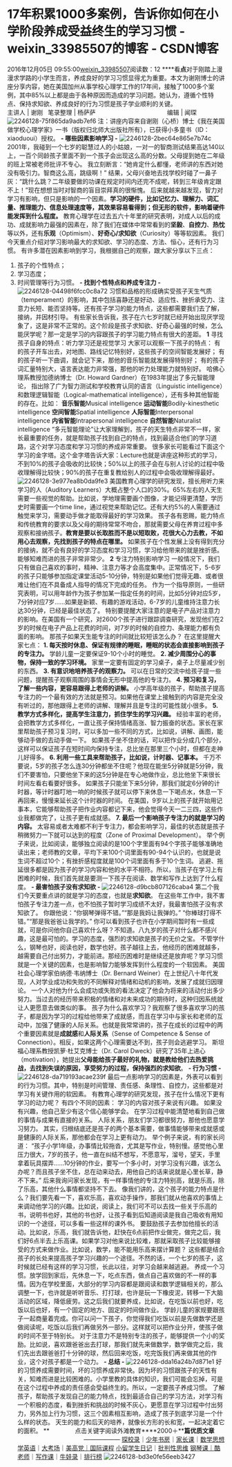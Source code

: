 # 17年积累1000多案例，告诉你如何在小学阶段养成受益终生的学习习惯 - weixin_33985507的博客 - CSDN博客
2016年12月05日 09:55:00[weixin_33985507](https://me.csdn.net/weixin_33985507)阅读数：12
****看**点**对于刚踏上漫漫求学路的小学生而言，养成良好的学习习惯显得尤为重要。本文为谢刚博士的讲座分享内容，她在美国加州从事学校心理学工作的17年间，接触了1000多个案例，其中85%以上都是由于各种原因而造成的学习问题。她认为，遵循个性特点、保持求知欲、养成良好的行为习惯是孩子学业顺利的关键。
                         主讲人 | 谢刚   笔录整理 | 杨萨萨
                                         编辑 | 闻琛
![2246128-75f865da9adb7ef6](https://upload-images.jianshu.io/upload_images/2246128-75f865da9adb7ef6)
注：讲座内容来自谢刚（心桥）博士《我在美国做学校心理学家》一书（版权归北师大出版社所有），已获得小多童书（ID：xiaoduoui）授权。
**- 哪些因素影响学习 -**
![2246128-2bec64e865e7b74c](https://upload-images.jianshu.io/upload_images/2246128-2bec64e865e7b74c)
2001年，我碰到一个七岁的聪慧过人的小姑娘，一对一的智商测试结果高达140以上，一百个同龄孩子里面不到一个孩子会出现这么高的分数。父母提到她在二年级的班上常被老师批评不专心。
我立刻断言：“她肯定什么都懂，老师讲的东西对她没有吸引力。智商这么高，跳级啊！”
结果，父母兴奋地去找学校时碰了一鼻子灰：“跳什么跳？二年级要做的功课在规定时间内还完不成呢，转到三年级肯定跟不上！”现在想想当时对智商的盲目崇拜真的很惭愧。
后来就越来越发现，智力对学习有影响，但只是影响的一个因素。**学习的硬件，比如记忆力、理解力、词汇量、推理能力、信息处理速度等，其效果容易看得到；但无形的软件，影响着硬件能发挥到什么程度。**
教育心理学在过去五六十年里的研究表明，对成人以后的成功、成就影响力最强的因素在，除了我们在媒体中常常看到的**坚毅**、**自控力**、**热忱**等以外，还有**乐观**（Optimism）、**好奇心/求知欲**（Curiosity）等等软因素。
我们今天重点介绍对学习影响最大的求知欲、学习的态度、方法、恒心，还有行为习惯。
有许多潜在因素影响到学习，我根据自己的观察，跟大家分享以下三点：
1. 孩子的个性特点；
2. 学习态度；
3. 时间管理等行为习惯。
**- 找到个性特点和养成专注力 -**
![2246128-04498f6fcc0c8a72](https://upload-images.jianshu.io/upload_images/2246128-04498f6fcc0c8a72)
习惯和品格的形成确实受孩子天生气质（temperament）的影响，其中包括喜静还是好动、适应性、挫折承受力、注意力长短、能否坚持等。还有孩子学习的能力特点，这些都需要我们去了解，接纳，并因材引导。
有些家长告诉我，孩子在六七岁时就已经开始出现厌学现象了，这是非常不正常的。这个阶段是孩子求知欲、好奇心最强的时候，怎么能厌学呢？那一定是学习的内容跟孩子的学习能力特点有很大的差距。
**1**
寻找孩子自身的特点：听力学习还是视觉学习
大家可以观察一下孩子的特点：
有的孩子开车出去，对地图、路线记忆特别好，这些孩子的空间智能发展好；
有的孩子听一下曲调，就会记下来，那他的音乐智能就发展得特别好；
有的孩子词汇量特别大，语言表达能力非常强，那他的听力处理能力就特别好。
哈佛心理系教授加德纳博士（Dr. Howard Gardner）在1983年提出了多元智能理论，
指出除了广为智力测试和学校教育认同的语言（Linguistic intelligence）和数理逻辑智能（Logical-mathematical intelligence），还有多种其他智能的存在。比如：
**音乐智能**Musical intelligence
**运动智能**Bodily-kinesthetic intelligence
**空间智能**Spatial intelligence
**人际智能**Interpersonal intelligence
**内省智能**Intrapersonal intelligence
**自然智能**Naturalist intelligence
“多元智能理论”让大家理解到，孩子的天生特点非常不一样，家长最重要的任务，就是帮助孩子找到自己的特点，找到最适合他们的学习道路，这个对学习态度和学习习惯的养成非常重要。
很多家长可能看过下面这个学习的金字塔。这个金字塔告诉大家：Lecture也就是讲座这种形式的学习，不到10%的孩子会吸收的比较快；50%以上的孩子会在与别人讨论的过程中吸收理解得比较快；90%的孩子在重复教给别人的过程中会吸收理解得最好。
![2246128-3e977ea8b0da9fe3](https://upload-images.jianshu.io/upload_images/2246128-3e977ea8b0da9fe3)
美国教育心理学的研究发现，擅长用听力来学习的人（Auditory Learners）大概占整个人口的30%。65%左右的人天生需要一些视觉的帮助。比如说，学地理需要画个图像，才能记得更清楚，学历史时需要画一个time line，通过视觉来帮助记忆。还有大约5%的人需要通过触觉来学习，需要动手做才能取得最好的学习效果。
孩子各有恩赐，能力特点和传统教育的要求以及父母的期待常常不吻合，那就需要父母在养育过程中多观察和接纳孩子。**教育是要以长取胜而不是以短取败，花很大心力去教，不如用心去观察，先找到孩子的特点在哪里。**
如果孩子在个性发展上没有得到充分的接纳，就不会有良好的学习态度和学习习惯，学习给他带来的就是挫折感。能够知难而进的孩子非常非常少。
**2**
专注力特别影响学习
一般情况下，我们只有做自己喜欢的事时，精神、注意力等才会高度集中。正常情况下，5-6岁的孩子只能够参加指定课堂活动5-10分钟，特别是如果他们觉得无趣、或者很难让他们在不具备成人指导的情况下完成的任务。
作为一个指导原则，一些研究表明，可以用年龄作为孩子参加某一指定任务的时间，比如5分钟对应5岁，7分钟对应7岁……如果是新颖、有趣的游戏活动，6-7岁的儿童维持注意力长达30分钟，已经是最佳状态了。
特别要提醒大家注意的是电子产品对注意力的影响。在美国有一个研究，对2600个孩子进行跟踪调查研究，发现他们在2岁的时候在电子产品上花费的时间，对7岁的时候的自控力、条理能力都有负面的影响。
那孩子如果天生能专注的时间就比较短该怎么办？
在这里提醒大家七点：
**1. 每天按时休息、保证有规律的睡眠，睡眠的状态会直接影响到孩子的专注力。**
学龄儿童一定要保证9-10个小时的睡觉。
**2. 减少周围分心的事物，保持一致的学习环境。**
家里一定要有固定的学习桌子，桌子上尽量减少别的东西。
**3. 有意识地培养孩子的观察力。**
可以在日常的交流中给孩子提一些问题，提醒孩子观察周围的事情会无形中提高他的专注力。
**4. 预习和复习，了解一些内容，更容易跟得上老师的讲解。**
小学高年级的孩子，帮助孩子提高专注力的一个最有效的方法就是预习。如果他在课堂上接触到的内容是完全没有听过的，那他跟得上老师的讲解、理解并且是专注的可能性就小很多。
**5. 教学方式多样化，提高学生注意力，抓住学生的学习兴趣。**
经验丰富的老师，会把教学方式多样化，一直让孩子保持情绪高涨、智力振奋的状态。家长在家里帮助孩子预习复习时，可以多加一些不同的方式，比如说，讲解、画图，能够动手做的去动手做一下。
如果孩子坐不住的话，可以把作业分成几个部分，这样可以保证孩子在短时间内保持专注，总比坐在那里三个小时，但都在走神儿好得多。
**6. 利用一些工具来帮助孩子，比如说，计时器、记事本。**
千万不要说，5岁的孩子怎么连30分钟都坐不住呢？他现在能坐5分钟就是5分钟，我们不要害怕，只要他坐下来的这5分钟是在专心地做作业，总比他坐下来很长时间左看右看要好很多。
如果孩子只能坐下来5分钟，那我们就定6分钟的计时器，等计时器叮地一响的时候孩子就可以停下来休息一下喝点水，休息一下再回来，慢慢来延长这个计时器的时间。
在美国，9岁以上的孩子就开始用记事本，它能够帮助孩子把作业内容都记下来，他会觉得今天一二三四，这些作业我都做完了，让孩子更有成就感。
**7. 最后一个影响孩子专注力的就是学习的内容。**
太容易或者太难都不利于专注力，都会影响学习，最佳的状态就是孩子稍微努力一下就可以达到的程度（Zone of Proximal Development）。
举个例子来说，比如阅读，能够独立阅读的是100个字里面有94个字孩子能够准确地读出来；老师教的文章，平均下来100个词里面有90-94个认识的，也就是说生词不超过10个；有挫折感程度就是100个词里面有多于10个生词。
逃避、拖延很多都是因为孩子的学习内容和他的水平不相符。所以，当孩子在学习上有困难的时候，我们首先就是要测一下孩子在阅读、数学和写作上达到了什么程度。
**- 最害怕孩子没有求知欲 -**
![2246128-d9bcb807126caba4](https://upload-images.jianshu.io/upload_images/2246128-d9bcb807126caba4)
第二个我们今天要重点讲的就是学习的态度，也就是**求知欲**。
在这些年工作中，我不害怕孩子专注力差一点，也不怕孩子暂时学习成绩不太好，我最害怕孩子没有求知欲了。
你跟他说：“你钢琴弹得不错。”“那是我妈让我弹的。”
“你棒球打得不错。”“那是我爸爸让我学的。”
你可以看到孩子也许在小学期间暂时有一些成就，可是你问他你自己喜欢什么呀？不知道。八九岁的孩子对什么都不感兴趣，这是最可怕的。学习的态度，强烈的求知欲是孩子的无价之宝。
不管学什么，钢琴也好，阅读也好，数学也好。孩子越往上去，他经历的困难就越多，越需要自己付出努力，才能前进。那经历困难时是继续还是放弃呢？学习习惯就是一个关键的因素，也是影响智力能够发挥到什么程度的一个软因素。
美国社会心理学家伯纳德·韦纳博士（Dr. Bernard Weiner）在上世纪八十年代发现，人对学业成功和失败的不同解释对情绪和动机的影响，发展了成就归因理论。
一个人对他为什么会成功或失败的看法决定了他会为将来的活动付出多少努力。当过去的经历带来积极的情绪和对未来成功的期待时，这种归因系统就让人更愿意去做类似的事。
孩子为什么喜欢学习？我观察了很多喜欢学习的孩子，都是因为学习的过程给他带来了成就感，而且在学习中与家长和老师的互动中，加强了健康的人际关系。也就是我常常讲的，孩子在成长的过程中的两个重要因素就是**成就感**和**人际关系**（Sense of Competence & Sense of Connection）。相反，如果这两个心理需要达不到，孩子则会逃避学习。
斯坦福心理系教授凯萝·杜艾克博士（Dr. Carol Dweck）研究了35年上进心（motivation），她提出**父母能给孩子最好的礼物，就是教给他们去热爱挑战，去找到失误的原因，享受努力的过程，保持强烈的求知欲**。
**- 行为习惯 -**
![2246128-da719193acae239f](https://upload-images.jianshu.io/upload_images/2246128-da719193acae239f)
最后一点影响学习的因素是，外表可以看到的行为习惯。其中，特别是时间管理、责任感、条理性、自控力，这些都是对学习有关键作用的软因素。
有教育心理学的研究发现，孩子在什么情况下更有学习的动力呢？
有四个不同的因素：
学习的内容对孩子来说有兴趣。
如果没有兴趣，他自己至少有这个信心能够学会。
在学习过程中能清楚地看到自己做的事情与成果有直接的关系。
人际关系，朋友们学习都很努力，那他也愿意学习努力。
其实，归根结底还是孩子的两个基本需要，做事情能够带来成就感或是健康的人际关系，那他都会在学习上更有动力。
举个例子来说，有的家长问道：
“孩子小学1年级，办事情比较拖沓，尤其是写作业，特别慢。感觉他心里压力很大，7岁的孩子，他一直在纠结不想写，不愿意写，溜号，望天，手里拿着玩具摆弄……10分钟的作业，要写一个多小时，对学习没有兴趣，该怎么办呢？而且孩子坐不住，总在动来动去，用他自己的话来说就是心里长草，静不下来。”
后来我询问家长发现，有一样事情他的专注力特别高，就是乐高，除了乐高，其他什么事情都坚持不下去。
像我们讲的，这个孩子的能力特点是什么？我们要先看一下，喜欢乐高，喜欢动手操作，那我们就从他喜欢的事情上来调动他学习的兴趣。比如说，阅读上，我们可不可以去找一些关于乐高的书，说明书也好，其他的书也好，让孩子看到后知道阅读是我自己吸收有用知识的一个途径，可以多看一些这样的课外书。
要鼓励孩子去参加他擅长的活动。比如说，乐高，我们就告诉他，赶快在6点前把作业做完，做完之后，我们好6点半去上乐高课。如果学习对他来说比较难，那就采取孩子比较能够接受的方式来做作业。比如说，数学，能不能用乐高来摆计算题？
这些都是结合孩子的长处来提高孩子学习兴趣的一个途径。不然的话，一个七岁的孩子，这时候就已经有这样的学习习惯，长此以往，对学习会越来越逃避。
养成一个习惯。放学回到家后，先休息一下，吃点东西，做点自己喜欢做的不一样的事情。因为在学校里面，大部分的学习内容都是跟阅读和数学逻辑相关的，那么调整一下，也许就是听听音乐、打打球，也许是玩一下橡皮泥，转移一下大脑活动的区域，降低疲劳。这之后我们就要养成，比如说，在吃饭以前也好，吃饭以后也好，有一个固定的地方、固定的时间做作业。
学龄儿童的家规要跟孩子一起商量着完成。你可以问一下孩子，你觉得我们吃饭以前是先做数学还是做阅读呢，吃饭以后我们再做另外一部分。这样就可以把作业分开，使孩子做的时间不至于特别长。
对于注意力不是特别专注的孩子，能够提供一个小的奖励。比如说，喜欢跟爸爸出去打球，那我们就先来做数学，数学做完之后，我们先出去跟爸爸打十分钟的球，然后回来吃饭，吃完饭我们再来做其他的作业，这个对孩子都是一个动力。
**- 总结 -**
![2246128-dda16a24b7d871e1](https://upload-images.jianshu.io/upload_images/2246128-dda16a24b7d871e1)
好的习惯养成需要时间，坏的习惯养成非常快。因为坏的习惯跟孩子的天性有关，知难而进是比较困难的。小学里教的具体的知识，我们可能会忘掉，可是在这个过程中养成的责任感会受益终生的。所以，一定要孩子养成习惯。
了解孩子，帮助孩子发现自己的能力特点，找到最适合自己的学习方法，对学习有一个积极的态度，看到挫折和挑战的时候不灰心，更愿意在学习过程中付出努力，另外加上行为习惯，这三个因素相互影响，造成了孩子到底学习是一个什么样的状态。
天生的能力和后天的培养，就像长方形的长和宽，一起决定着它的面积。
**               点击关键字阅读外滩教育****2000＋****篇优质文章**
                                       ——————
[探校录](https://link.jianshu.com?t=http://mp.weixin.qq.com/s?__biz=MzA3MDA2MDczMA==&mid=402318105&idx=2&sn=a28600016773acc16a41af5aafabf7d3&scene=21#wechat_redirect)｜[少年书房](https://link.jianshu.com?t=http://mp.weixin.qq.com/s?__biz=MzA3MDA2MDczMA==&mid=402364465&idx=2&sn=40f40708b7c088480743b2bffdff9129&scene=21#wechat_redirect)｜[家长课](https://link.jianshu.com?t=http://mp.weixin.qq.com/s?__biz=MzA3MDA2MDczMA==&mid=402375206&idx=2&sn=1c4b39285c67650afb4e4a681cc8926b&scene=21#wechat_redirect)｜[数学思想](https://link.jianshu.com?t=http://mp.weixin.qq.com/s?__biz=MzA3MDA2MDczMA==&mid=402333774&idx=2&sn=071c759428550087263b7a8cad675f49&scene=21#wechat_redirect)
[学英语](https://link.jianshu.com?t=http://mp.weixin.qq.com/s?__biz=MzA3MDA2MDczMA==&mid=402326301&idx=2&sn=b5e52663ca6e1f7614c473cf264f8792&scene=21#wechat_redirect)｜[大考场](https://link.jianshu.com?t=http://mp.weixin.qq.com/s?__biz=MzA3MDA2MDczMA==&mid=202019576&idx=1&sn=61478e3c258ad154e6db16776e5ca66b&scene=20&scene=1&srcid=0304fRoWHfMulyxBq8rc8d55#wechat_redirect)｜[美高党｜](https://link.jianshu.com?t=http://mp.weixin.qq.com/s?__biz=MzA3MDA2MDczMA==&mid=402346010&idx=2&sn=455ce88dba98b6754133f5a457c0acdd&scene=21#wechat_redirect)[](https://link.jianshu.com?t=http://mp.weixin.qq.com/s?__biz=MzA3MDA2MDczMA==&mid=205087612&idx=3&sn=08a2d95044cef2f4256c87eb182371ac&scene=21#wechat_redirect)[国际课程](https://link.jianshu.com?t=http://mp.weixin.qq.com/s?__biz=MzA3MDA2MDczMA==&mid=202014634&idx=1&sn=be1705c6eca5d4256c8f4eada75b3d57&scene=1&srcid=0304yIJZPQGDEhaacfGQkhzF#rd)
[小留学生日记](https://link.jianshu.com?t=http://mp.weixin.qq.com/s?__biz=MzA3MDA2MDczMA==&mid=205087612&idx=3&sn=08a2d95044cef2f4256c87eb182371ac&scene=21#wechat_redirect)｜[批判性思维](https://link.jianshu.com?t=http://mp.weixin.qq.com/s?__biz=MzA3MDA2MDczMA==&mid=200906115&idx=1&sn=e65317ba77f98449f459a0f8fb86a210&scene=1&srcid=0304G6ltQpT8hXyaesmckHkD#wechat_redirect)
[钢琴课｜](https://link.jianshu.com?t=http://mp.weixin.qq.com/s?__biz=MzA3MDA2MDczMA==&mid=201029493&idx=1&sn=15885e6d110e376bfa0c7f97277cc4a2#rd)[酷老师](https://link.jianshu.com?t=http://mp.weixin.qq.com/s?__biz=MzA3MDA2MDczMA==&mid=201831422&idx=1&sn=cdf1e2794edc93f0820e93d967457a68&scene=21#wechat_redirect)｜[写作课](https://link.jianshu.com?t=http://mp.weixin.qq.com/s?__biz=MzA3MDA2MDczMA==&mid=208071234&idx=1&sn=18c2b21a1f12804746aa3ce108a85784&scene=21#wechat_redirect)｜[牛娃录](https://link.jianshu.com?t=http://mp.weixin.qq.com/s?__biz=MzA3MDA2MDczMA==&mid=402080592&idx=1&sn=1c9e01ad0ace99f02be0b65fbaf07d8a#rd)｜[排行榜](https://link.jianshu.com?t=http://mp.weixin.qq.com/s?__biz=MzA3MDA2MDczMA==&mid=401062564&idx=1&sn=67490be4d00b5081b04133c556bda62e#rd)
![2246128-bd3e0fe56eeb3427](https://upload-images.jianshu.io/upload_images/2246128-bd3e0fe56eeb3427)
